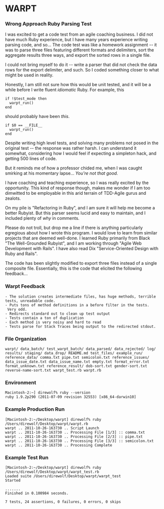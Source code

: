 # WARPT
### Wrong Approach Ruby Parsing Test

I was excited to get a code test from an agile coaching business. I did not have much Ruby experience, but I have many years experience writing parsing code, and so... The code test was like a homework assignment -- it was to parse three files featuring different formats and delimiters, sort the aggregate results three ways, and export the sorted rows in a single file.

I could not bring myself to do it -- write a parser that did not check the data rows for the export delimiter, and such. So I coded something closer to what might be used in reality.

Honestly, I am still not sure how this would be unit tested, and it will be a while before I write fluent *idiomatic* Ruby. For example, this

    if !$test_mode then
      warpt_run()
    end

should probably have been *this*.

    if $0 == __FILE__
      warpt_run()
    end

Despite writing high level tests, and solving many problems not posed in the original test -- the response was rather harsh. I can understand it somewhat, considering how I would feel if expecting a simpleton hack, and getting 500 lines of code.

But it reminds me of how a professor chided me, when I was caught smirking at his momentary lapse... *You're not that good.*

I have coaching and teaching experience, so I was really excited by the opportunity. This kind of response though, makes me wonder if I am too dimwitted to be employable in this arid terrain of TDD-Agile gurus and zealots.

On my pile is "Refactoring in Ruby", and I am sure it will help me become a better Rubyist. But this parser seems lucid and easy to maintain, and I included plenty of *why* in comments.

Please do not troll, but drop me a line if there is anything particularly egregious about how I wrote this program. I would love to learn from similar projects that are deemed well-done. I learned Ruby primarily from Black "The Well-Grounded Rubyist", and I am working through "Agile Web Development with Rails". I have also read Dix "Service-Oriented Design with Ruby and Rails".

The code has been slightly modified to export three files instead of a single composite file. Essentially, this is the code that elicited the following feedback...

### Warpt Feedback

    - The solution creates intermediate files, has huge methods, terrible tests, unreadable code.
    - Puts tons of method definitions in a before filter in the tests.  Very odd.
    - Redirects standard out to clean up test output
    - Tests contain a ton of duplication
    - Each method is very noisy and hard to read
    - Tests parse for Stack Traces being output to the redirected stdout.


### File Organization
`warpt/
	data_batch/
		test_warpt_batch/
			data_parsed/
			data_rejected/
			log/
			results/
			staging/
	data_drop/
	README.md
	test_files/
		example_run/
		reference_data/
			comma.txt
			pipe.txt
			semicolon.txt
		reference_issues/
			data_issue_date.txt
			data_issue_name.txt
			empty.txt
			format_error.txt
			format_unknown.txt
		reference_result/
			dob-sort.txt
			gender-sort.txt
			reverse-name-sort.txt
	warpt_test.rb
	warpt.rb
`


### Environment
    Macintosh-2:~] direwolf% ruby --version
    ruby 1.9.2p290 (2011-07-09 revision 32553) [x86_64-darwin10]


### Example Production Run
    [Macintosh-2:~/Desktop/warpt] direwolf% ruby /Users/direwolf/Desktop/warpt/warpt.rb
    warpt .. 2011-10-26-163730 .. Script Launch
    warpt .. 2011-10-26-163730 .. Processing File [1/3] :: comma.txt
    warpt .. 2011-10-26-163730 .. Processing File [2/3] :: pipe.txt
    warpt .. 2011-10-26-163730 .. Processing File [3/3] :: semicolon.txt
    warpt .. 2011-10-26-163730 .. Processing Complete


### Example Test Run
    [Macintosh-2:~/Desktop/warpt] direwolf% ruby /Users/direwolf/Desktop/warpt/warpt_test.rb
    Loaded suite /Users/direwolf/Desktop/warpt/warpt_test
    Started

    .......
    Finished in 0.100984 seconds.

    7 tests, 24 assertions, 0 failures, 0 errors, 0 skips
